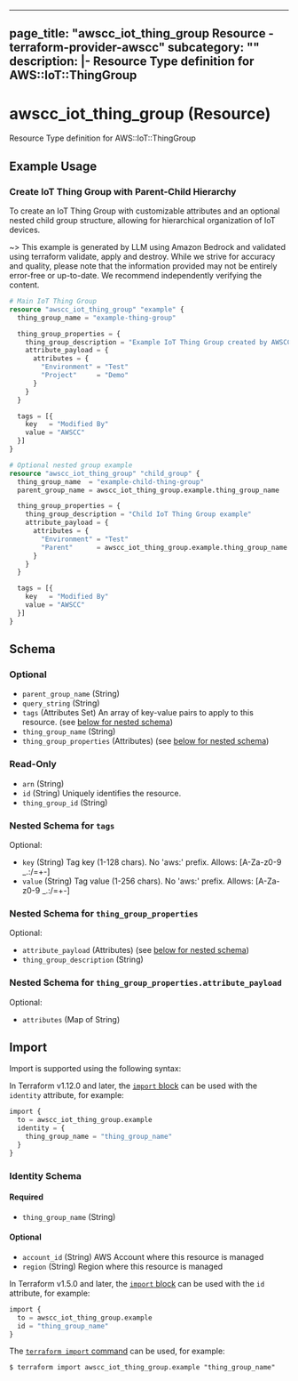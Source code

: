 
---
page_title: "awscc_iot_thing_group Resource - terraform-provider-awscc"
subcategory: ""
description: |-
  Resource Type definition for AWS::IoT::ThingGroup
---

# awscc_iot_thing_group (Resource)

Resource Type definition for AWS::IoT::ThingGroup

## Example Usage

### Create IoT Thing Group with Parent-Child Hierarchy

To create an IoT Thing Group with customizable attributes and an optional nested child group structure, allowing for hierarchical organization of IoT devices.

~> This example is generated by LLM using Amazon Bedrock and validated using terraform validate, apply and destroy. While we strive for accuracy and quality, please note that the information provided may not be entirely error-free or up-to-date. We recommend independently verifying the content.

```terraform
# Main IoT Thing Group
resource "awscc_iot_thing_group" "example" {
  thing_group_name = "example-thing-group"

  thing_group_properties = {
    thing_group_description = "Example IoT Thing Group created by AWSCC provider"
    attribute_payload = {
      attributes = {
        "Environment" = "Test"
        "Project"     = "Demo"
      }
    }
  }

  tags = [{
    key   = "Modified By"
    value = "AWSCC"
  }]
}

# Optional nested group example
resource "awscc_iot_thing_group" "child_group" {
  thing_group_name  = "example-child-thing-group"
  parent_group_name = awscc_iot_thing_group.example.thing_group_name

  thing_group_properties = {
    thing_group_description = "Child IoT Thing Group example"
    attribute_payload = {
      attributes = {
        "Environment" = "Test"
        "Parent"      = awscc_iot_thing_group.example.thing_group_name
      }
    }
  }

  tags = [{
    key   = "Modified By"
    value = "AWSCC"
  }]
}
```

<!-- schema generated by tfplugindocs -->
## Schema

### Optional

- `parent_group_name` (String)
- `query_string` (String)
- `tags` (Attributes Set) An array of key-value pairs to apply to this resource. (see [below for nested schema](#nestedatt--tags))
- `thing_group_name` (String)
- `thing_group_properties` (Attributes) (see [below for nested schema](#nestedatt--thing_group_properties))

### Read-Only

- `arn` (String)
- `id` (String) Uniquely identifies the resource.
- `thing_group_id` (String)

<a id="nestedatt--tags"></a>
### Nested Schema for `tags`

Optional:

- `key` (String) Tag key (1-128 chars). No 'aws:' prefix. Allows: [A-Za-z0-9 _.:/=+-]
- `value` (String) Tag value (1-256 chars). No 'aws:' prefix. Allows: [A-Za-z0-9 _.:/=+-]


<a id="nestedatt--thing_group_properties"></a>
### Nested Schema for `thing_group_properties`

Optional:

- `attribute_payload` (Attributes) (see [below for nested schema](#nestedatt--thing_group_properties--attribute_payload))
- `thing_group_description` (String)

<a id="nestedatt--thing_group_properties--attribute_payload"></a>
### Nested Schema for `thing_group_properties.attribute_payload`

Optional:

- `attributes` (Map of String)

## Import

Import is supported using the following syntax:

In Terraform v1.12.0 and later, the [`import` block](https://developer.hashicorp.com/terraform/language/import) can be used with the `identity` attribute, for example:

```terraform
import {
  to = awscc_iot_thing_group.example
  identity = {
    thing_group_name = "thing_group_name"
  }
}
```

<!-- schema generated by tfplugindocs -->
### Identity Schema

#### Required

- `thing_group_name` (String)

#### Optional

- `account_id` (String) AWS Account where this resource is managed
- `region` (String) Region where this resource is managed

In Terraform v1.5.0 and later, the [`import` block](https://developer.hashicorp.com/terraform/language/import) can be used with the `id` attribute, for example:

```terraform
import {
  to = awscc_iot_thing_group.example
  id = "thing_group_name"
}
```

The [`terraform import` command](https://developer.hashicorp.com/terraform/cli/commands/import) can be used, for example:

```shell
$ terraform import awscc_iot_thing_group.example "thing_group_name"
```
